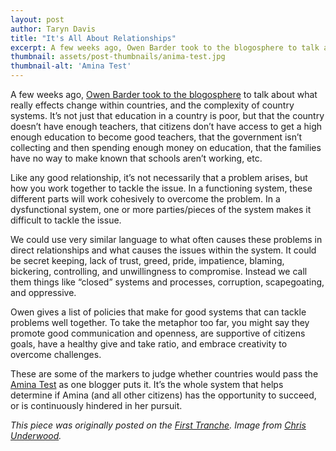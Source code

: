 ```yaml
---
layout: post
author: Taryn Davis
title: "It's All About Relationships"
excerpt: A few weeks ago, Owen Barder took to the blogosphere to talk about what really effects change within countries, and the complexity of country systems...
thumbnail: assets/post-thumbnails/anima-test.jpg
thumbnail-alt: 'Amina Test'
---
```


A few weeks ago, [Owen Barder took to the blogosphere](http://oxfamblogs.org/fp2p/can-aid-agencies-help-systems-fix-themselves-the-implications-of-complexity-for-development-cooperation/) to talk about what really effects change within countries, and the complexity of country systems. It’s not just that education in a country is poor, but that the country doesn’t have enough teachers, that citizens don’t have access to get a high enough education to become good teachers, that the government isn’t collecting and then spending enough money on education, that the families have no way to make known that schools aren’t working, etc.

Like any good relationship, it’s not necessarily that a problem arises, but how you work together to tackle the issue. In a functioning system, these different parts will work cohesively to overcome the problem. In a dysfunctional system, one or more parties/pieces of the system makes it difficult to tackle the issue.

We could use very similar language to what often causes these problems in direct relationships and what causes the issues within the system. It could be secret keeping, lack of trust, greed, pride, impatience, blaming, bickering, controlling, and unwillingness to compromise. Instead we call them things like “closed” systems and processes, corruption, scapegoating, and oppressive.

Owen gives a list of policies that make for good systems that can tackle problems well together.  To take the metaphor too far, you might say they promote good communication and openness, are supportive of citizens goals, have a healthy give and take ratio, and embrace creativity to overcome challenges.

These are some of the markers to judge whether countries would pass the [Amina Test](http://www.chrisunderwoodsblog.com/2015/05/ogp-africa-does-it-pass-amina-test.html) as one blogger puts it. It’s the whole system that helps determine if Amina (and all other citizens) has the opportunity to succeed, or is continuously hindered in her pursuit.

*This piece was originally posted on the [First Tranche](http://aiddata.org/blog/this-week-its-all-about-relationships). Image from [Chris Underwood](http://www.chrisunderwoodsblog.com/2015/05/ogp-africa-does-it-pass-amina-test.html).*
